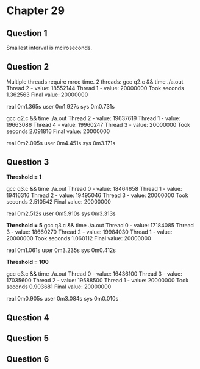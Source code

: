 # Chapter 29


## Question 1
Smallest interval is mciroseconds.

## Question 2
Multiple threads require mroe time.
2 threads:
gcc q2.c  && time ./a.out
Thread 2 -  value: 18552144 
Thread 1 -  value: 20000000 
Took seconds 1.362563 
Final value: 20000000 

real    0m1.365s
user    0m1.927s
sys     0m0.731s

 gcc q2.c  && time ./a.out
Thread 2 -  value: 19637619 
Thread 1 -  value: 19663086 
Thread 4 -  value: 19960247 
Thread 3 -  value: 20000000 
Took seconds 2.091816 
Final value: 20000000 

real    0m2.095s
user    0m4.451s
sys     0m3.171s

## Question 3

**Threshold = 1**

gcc q3.c  && time ./a.out
Thread 0 -  value: 18464658 
Thread 1 -  value: 19416316 
Thread 2 -  value: 19495046 
Thread 3 -  value: 20000000 
Took seconds 2.510542 
Final value: 20000000 

real    0m2.512s
user    0m5.910s
sys     0m3.313s



**Threshold = 5**
gcc q3.c  && time ./a.out
Thread 0 -  value: 17184085 
Thread 3 -  value: 18660270 
Thread 2 -  value: 19984030 
Thread 1 -  value: 20000000 
Took seconds 1.060112 
Final value: 20000000 

real    0m1.061s
user    0m3.235s
sys     0m0.412s



**Threshold = 100**

gcc q3.c  && time ./a.out
Thread 0 -  value: 16436100 
Thread 3 -  value: 17035600 
Thread 2 -  value: 19588500 
Thread 1 -  value: 20000000 
Took seconds 0.903681 
Final value: 20000000 

real    0m0.905s
user    0m3.084s
sys     0m0.010s


## Question 4

## Question 5

## Question 6
